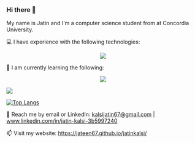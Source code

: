 ### Hi there 👋

My name is Jatin and I'm a computer science student from at Concordia University.

💻 I have experience with the following technologies:
<p align="center">
  <a href="https://skillicons.dev">
    <img src="https://skillicons.dev/icons?i=html,css,js,react,express,postgres,java,python,ruby,rails,bootstrap" />
  </a>
</p>

🌱 I am currently learning the following:
<p align="center">
  <a href="https://skillicons.dev">
    <img src="https://skillicons.dev/icons?i=angular,ts" />
  </a>
</p>

<a href="https://github.com/anuraghazra/github-readme-stats">
  <img align="center" src="https://github-readme-stats.vercel.app/api/pin/?username=jateen67&repo=github-readme-stats" />
</a>

[![Top Langs](https://github-readme-stats.vercel.app/api/top-langs/?username=jateen67)](https://github.com/anuraghazra/github-readme-stats)


💬 Reach me by email or LinkedIn: kalsijatin67@gmail.com | www.linkedin.com/in/jatin-kalsi-3b5997240

📫 Visit my website: https://jateen67.github.io/jatinkalsi/
